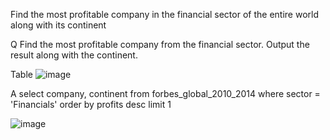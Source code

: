 Find the most profitable company in the financial sector of the entire world along with its continent

Q
Find the most profitable company from the financial sector. Output the result along with the continent.

Table
![image](https://user-images.githubusercontent.com/50389985/226329870-e55c4d68-23e0-452b-9e73-e04349be3cc0.png)

A
select company, continent
from forbes_global_2010_2014
where sector = 'Financials'
order by profits desc
limit 1

![image](https://user-images.githubusercontent.com/50389985/226329946-846f1021-2dc6-48ba-849c-d41aa3bea23c.png)
